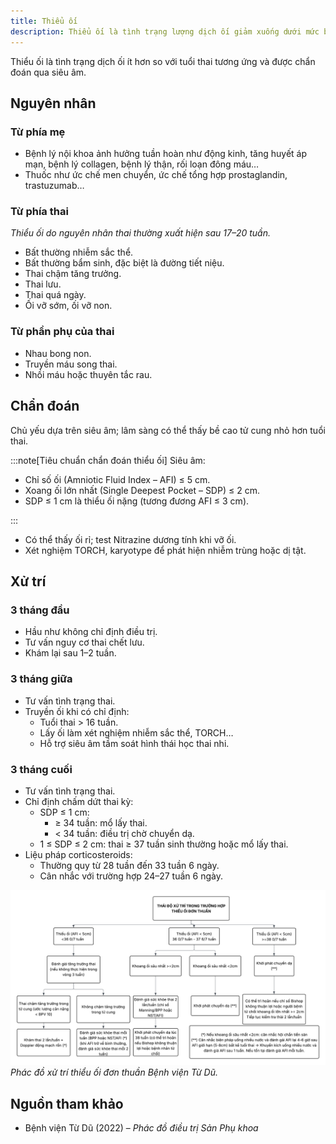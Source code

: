 ```yaml
---
title: Thiểu ối
description: Thiểu ối là tình trạng lượng dịch ối giảm xuống dưới mức bình thường theo tuổi thai, có thể gây nguy cơ tiềm ẩn cho thai nhi và mẹ. Chẩn đoán chủ yếu qua siêu âm và cần xử trí kịp thời để giảm biến chứng.
---
```


Thiểu ối là tình trạng dịch ối ít hơn so với tuổi thai tương ứng và được chẩn đoán qua siêu âm.

## Nguyên nhân

### Từ phía mẹ

- Bệnh lý nội khoa ảnh hưởng tuần hoàn như động kinh, tăng huyết áp mạn, bệnh lý collagen, bệnh lý thận, rối loạn đông máu…  
- Thuốc như ức chế men chuyển, ức chế tổng hợp prostaglandin, trastuzumab…  

### Từ phía thai

_Thiểu ối do nguyên nhân thai thường xuất hiện sau 17–20 tuần._

- Bất thường nhiễm sắc thể.  
- Bất thường bẩm sinh, đặc biệt là đường tiết niệu.  
- Thai chậm tăng trưởng.  
- Thai lưu.  
- Thai quá ngày.  
- Ối vỡ sớm, ối vỡ non.  

### Từ phần phụ của thai

- Nhau bong non.  
- Truyền máu song thai.  
- Nhồi máu hoặc thuyên tắc rau.  

## Chẩn đoán

Chủ yếu dựa trên siêu âm; lâm sàng có thể thấy bề cao tử cung nhỏ hơn tuổi thai.

:::note[Tiêu chuẩn chẩn đoán thiểu ối]
Siêu âm:

- Chỉ số ối (Amniotic Fluid Index – AFI) ≤ 5 cm.  
- Xoang ối lớn nhất (Single Deepest Pocket – SDP) ≤ 2 cm.  
- SDP ≤ 1 cm là thiểu ối nặng (tương đương AFI ≤ 3 cm).  

:::

- Có thể thấy ối rỉ; test Nitrazine dương tính khi vỡ ối.  
- Xét nghiệm TORCH, karyotype để phát hiện nhiễm trùng hoặc dị tật.  

## Xử trí

### 3 tháng đầu

- Hầu như không chỉ định điều trị.  
- Tư vấn nguy cơ thai chết lưu.  
- Khám lại sau 1–2 tuần.  

### 3 tháng giữa

- Tư vấn tình trạng thai.  
- Truyền ối khi có chỉ định:  
  - Tuổi thai > 16 tuần.  
  - Lấy ối làm xét nghiệm nhiễm sắc thể, TORCH…  
  - Hỗ trợ siêu âm tầm soát hình thái học thai nhi.  

### 3 tháng cuối

- Tư vấn tình trạng thai.  
- Chỉ định chấm dứt thai kỳ:  
  - SDP ≤ 1 cm:  
    - ≥ 34 tuần: mổ lấy thai.  
    - < 34 tuần: điều trị chờ chuyển dạ.  
  - 1 ≤ SDP ≤ 2 cm: thai ≥ 37 tuần sinh thường hoặc mổ lấy thai.  
- Liệu pháp corticosteroids:  
  - Thường quy từ 28 tuần đến 33 tuần 6 ngày.  
  - Cân nhắc với trường hợp 24–27 tuần 6 ngày.  

![Phác đồ xử trí thiểu ối đơn thuần Bệnh viện Từ Dũ](../../../../assets/san-khoa/thieu-oi/phac-do-xu-tri-thieu-oi-don-thuan.png)
_Phác đồ xử trí thiểu ối đơn thuần Bệnh viện Từ Dũ._

## Nguồn tham khảo

- Bệnh viện Từ Dũ (2022) – _Phác đồ điều trị Sản Phụ khoa_  
